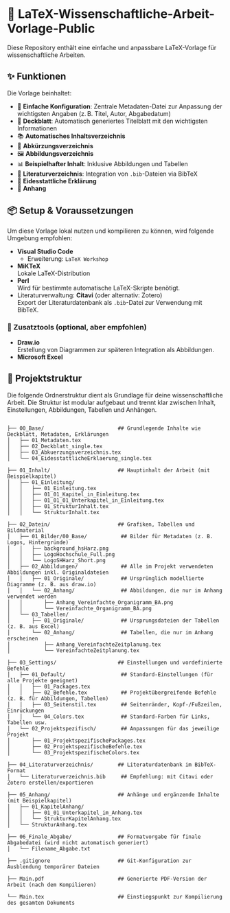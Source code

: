 # 📄 LaTeX-Wissenschaftliche-Arbeit-Vorlage-Public

Diese Repository enthält eine einfache und anpassbare LaTeX-Vorlage für wissenschaftliche Arbeiten.

## ✨ Funktionen

Die Vorlage beinhaltet:

- 🔧 **Einfache Konfiguration**: 
Zentrale Metadaten-Datei zur Anpassung der wichtigsten Angaben (z. B. Titel, Autor, Abgabedatum)
- 📄 **Deckblatt**: Automatisch generiertes Titelblatt mit den wichtigsten Informationen
- 📚 **Automatisches Inhaltsverzeichnis**
- 🧾 **Abkürzungsverzeichnis**
- 🖼️ **Abbildungsverzeichnis**
- 📊 **Beispielhafter Inhalt**: 
Inklusive Abbildungen und Tabellen
- 📖 **Literaturverzeichnis**: 
Integration von `.bib`-Dateien via BibTeX
- 📝 **Eidesstattliche Erklärung**
- 📎 **Anhang**


## 📦 Setup & Voraussetzungen

Um diese Vorlage lokal nutzen und kompilieren zu können, wird folgende Umgebung empfohlen:

- **Visual Studio Code**
  - Erweiterung: `LaTeX Workshop`
- **MiKTeX**  
Lokale LaTeX-Distribution
- **Perl**  
  Wird für bestimmte automatische LaTeX-Skripte benötigt.
- Literaturverwaltung: **Citavi** (oder alternativ: Zotero)  
  Export der Literaturdatenbank als `.bib`-Datei zur Verwendung mit BibTeX.

### 📐 Zusatztools (optional, aber empfohlen)
- **Draw.io**  
  Erstellung von Diagrammen zur späteren Integration als Abbildungen.
- **Microsoft Excel**


## 📂 Projektstruktur

Die folgende Ordnerstruktur dient als Grundlage für deine wissenschaftliche Arbeit. Die Struktur ist modular aufgebaut und trennt klar zwischen Inhalt, Einstellungen, Abbildungen, Tabellen und Anhängen.

```text

├── 00_Base/                        ## Grundlegende Inhalte wie Deckblatt, Metadaten, Erklärungen
│   ├── 01_Metadaten.tex
│   ├── 02_Deckblatt_single.tex
│   ├── 03_Abkuerzungsverzeichnis.tex
│   └── 04_EidesstattlicheErklaerung_single.tex

├── 01_Inhalt/                      ## Hauptinhalt der Arbeit (mit Beispielkapitel)
│   ├── 01_Einleitung/
│   │   ├── 01_Einleitung.tex
│   │   ├── 01_01_Kapitel_in_Einleitung.tex
│   │   ├── 01_01_01_Unterkapitel_in_Einleitung.tex
│   │   ├── 01_StrukturInhalt.tex
│   │   └── StrukturInhalt.tex

├── 02_Datein/                      ## Grafiken, Tabellen und Bildmaterial
│   ├── 01_Bilder/00_Base/           ## Bilder für Metadaten (z. B. Logos, Hintergründe)
│   │   ├── background_hsHarz.png     
│   │   ├── LogoHochschule_Full.png
│   │   └── LogoSHHarz_Short.png
│   ├── 02_Abbildungen/              ## Alle im Projekt verwendeten Abbildungen inkl. Originaldateien
│   │   ├── 01_Originale/            ## Ursprünglich modellierte Diagramme (z. B. aus draw.io)
│   │   └── 02_Anhang/               ## Abbildungen, die nur im Anhang verwendet werden
│   │       ├── Anhang_Vereinfachte_Organigramm_BA.png
│   │       └── Vereinfachte_Organigramm_BA.png
│   └── 03_Tabellen/
│       ├── 01_Originale/            ## Ursprungsdateien der Tabellen (z. B. aus Excel)
│       └── 02_Anhang/               ## Tabellen, die nur im Anhang erscheinen
│           ├── Anhang_VereinfachteZeitplanung.tex
│           └── VereinfachteZeitplanung.tex

├── 03_Settings/                    ## Einstellungen und vordefinierte Befehle
│   ├── 01_Default/                  ## Standard-Einstellungen (für alle Projekte geeignet)
│   │   ├── 01_Packages.tex
│   │   ├── 02_Befehle.tex           ## Projektübergreifende Befehle (z. B. für Abbildungen, Tabellen)
│   │   ├── 03_Seitenstil.tex        ## Seitenränder, Kopf-/Fußzeilen, Einrückungen
│   │   └── 04_Colors.tex            ## Standard-Farben für Links, Tabellen usw.
│   └── 02_Projektspezifisch/        ## Anpassungen für das jeweilige Projekt
│       ├── 01_ProjektspezifischePackages.tex
│       ├── 02_ProjektspezifischeBefehle.tex
│       └── 03_ProjektspezifischeColors.tex

├── 04_Literaturverzeichnis/        ## Literaturdatenbank im BibTeX-Format
│   └── Literaturverzeichnis.bib     ## Empfehlung: mit Citavi oder Zotero erstellen/exportieren

├── 05_Anhang/                      ## Anhänge und ergänzende Inhalte (mit Beispielkapitel)
│   ├── 01_KapitelAnhang/
│   │   ├── 01_01_Unterkapitel_im_Anhang.tex
│   │   └── StrukturKapitelAnhang.tex
│   └── StrukturAnhang.tex

├── 06_Finale_Abgabe/               ## Formatvorgabe für finale Abgabedatei (wird nicht automatisch generiert)
│   └── Filename_Abgabe.txt

├── .gitignore                      ## Git-Konfiguration zur Ausblendung temporärer Dateien

├── Main.pdf                        ## Generierte PDF-Version der Arbeit (nach dem Kompilieren)

└── Main.tex                        ## Einstiegspunkt zur Kompilierung des gesamten Dokuments
